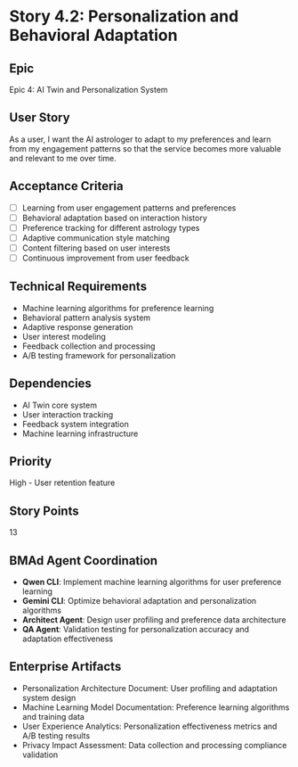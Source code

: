 # Story 4.2: Personalization and Behavioral Adaptation

## Epic
Epic 4: AI Twin and Personalization System

## User Story
As a user, I want the AI astrologer to adapt to my preferences and learn from my engagement patterns so that the service becomes more valuable and relevant to me over time.

## Acceptance Criteria
- [ ] Learning from user engagement patterns and preferences
- [ ] Behavioral adaptation based on interaction history
- [ ] Preference tracking for different astrology types
- [ ] Adaptive communication style matching
- [ ] Content filtering based on user interests
- [ ] Continuous improvement from user feedback

## Technical Requirements
- Machine learning algorithms for preference learning
- Behavioral pattern analysis system
- Adaptive response generation
- User interest modeling
- Feedback collection and processing
- A/B testing framework for personalization

## Dependencies
- AI Twin core system
- User interaction tracking
- Feedback system integration
- Machine learning infrastructure

## Priority
High - User retention feature

## Story Points
13

## BMAd Agent Coordination
- **Qwen CLI**: Implement machine learning algorithms for user preference learning
- **Gemini CLI**: Optimize behavioral adaptation and personalization algorithms
- **Architect Agent**: Design user profiling and preference data architecture
- **QA Agent**: Validation testing for personalization accuracy and adaptation effectiveness

## Enterprise Artifacts
- Personalization Architecture Document: User profiling and adaptation system design
- Machine Learning Model Documentation: Preference learning algorithms and training data
- User Experience Analytics: Personalization effectiveness metrics and A/B testing results
- Privacy Impact Assessment: Data collection and processing compliance validation